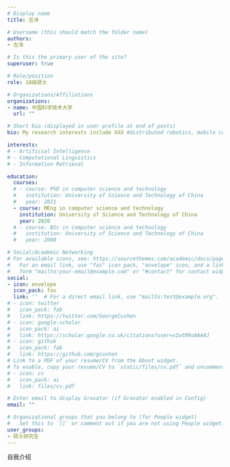 ```yaml
---
# Display name
title: 左泽

# Username (this should match the folder name)
authors:
- 左泽

# Is this the primary user of the site?
superuser: true

# Role/position
role: 18级硕士

# Organizations/Affiliations
organizations:
- name: 中国科学技术大学
  url: ""

# Short bio (displayed in user profile at end of posts)
bio: My research interests include XXX #distributed robotics, mobile computing and programmable matter.

interests:
# - Artificial Intelligence
# - Computational Linguistics
# - Information Retrieval

education:
  courses:
  # - course: PhD in computer science and technology
  #   institution: University of Science and Technology of China
  #   year: 2021
  - course: MEng in computer science and technology
    institution: University of Science and Technology of China
    year: 2020
  # - course: BSc in computer science and technology
  #   institution: University of Science and Technology of China
  #   year: 2008

# Social/Academic Networking
# For available icons, see: https://sourcethemes.com/academic/docs/page-builder/#icons
#   For an email link, use "fas" icon pack, "envelope" icon, and a link in the
#   form "mailto:your-email@example.com" or "#contact" for contact widget.
social:
- icon: envelope
  icon_pack: fas
  link: ''  # For a direct email link, use "mailto:test@example.org".
# - icon: twitter
#   icon_pack: fab
#   link: https://twitter.com/GeorgeCushen
# - icon: google-scholar
#   icon_pack: ai
#   link: https://scholar.google.co.uk/citations?user=sIwtMXoAAAAJ
# - icon: github
#   icon_pack: fab
#   link: https://github.com/gcushen
# Link to a PDF of your resume/CV from the About widget.
# To enable, copy your resume/CV to `static/files/cv.pdf` and uncomment the lines below.
# - icon: cv
#   icon_pack: ai
#   link: files/cv.pdf

# Enter email to display Gravatar (if Gravatar enabled in Config)
email: ""

# Organizational groups that you belong to (for People widget)
#   Set this to `[]` or comment out if you are not using People widget.
user_groups:
- 硕士研究生
---
```


自我介绍
